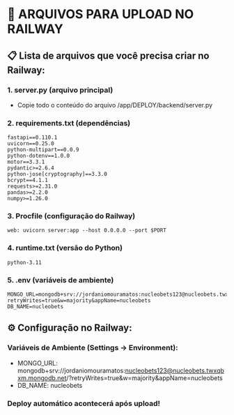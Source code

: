 # 🚀 ARQUIVOS PARA UPLOAD NO RAILWAY

## 📋 Lista de arquivos que você precisa criar no Railway:

### 1. server.py (arquivo principal)
- Copie todo o conteúdo do arquivo /app/DEPLOY/backend/server.py

### 2. requirements.txt (dependências)
```
fastapi==0.110.1
uvicorn==0.25.0
python-multipart==0.0.9
python-dotenv==1.0.0
motor==3.3.1
pydantic>=2.6.4
python-jose[cryptography]==3.3.0
bcrypt==4.1.1
requests>=2.31.0
pandas>=2.2.0
numpy>=1.26.0
```

### 3. Procfile (configuração do Railway)
```
web: uvicorn server:app --host 0.0.0.0 --port $PORT
```

### 4. runtime.txt (versão do Python)
```
python-3.11
```

### 5. .env (variáveis de ambiente)
```
MONGO_URL=mongodb+srv://jordaniomouramatos:nucleobets123@nucleobets.twxqbxm.mongodb.net/?retryWrites=true&w=majority&appName=nucleobets
DB_NAME=nucleobets
```

## ⚙️ Configuração no Railway:

### Variáveis de Ambiente (Settings → Environment):
- MONGO_URL: mongodb+srv://jordaniomouramatos:nucleobets123@nucleobets.twxqbxm.mongodb.net/?retryWrites=true&w=majority&appName=nucleobets
- DB_NAME: nucleobets

### Deploy automático acontecerá após upload!